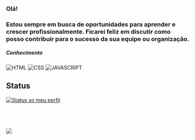### Olá!
### Estou sempre em busca de oportunidades para aprender e crescer profissionalmente. Ficarei feliz em discutir como posso contribuir para o sucesso da sua equipe ou organização.





##### Conhecimento
![HTML](https://img.shields.io/badge/HTML5-E34F26?style=for-the-badge&logo=html5&logoColor=white)
![CSS](https://img.shields.io/badge/CSS3-1572B6?style=for-the-badge&logo=css3&logoColor=white)
![JAVASCRIPT](https://img.shields.io/badge/JavaScript-323330?style=for-the-badge&logo=javascript&logoColor=F7DF1E)

## Status
[![Status so meu perfil](https://github-readme-stats.vercel.app/api?username=natan-lopes&hide=prs,issues,contribs&show_icons=true&theme=dracula)](https://github.com/anuraghazra/github-readme-stats)
<br>
<br>
<br>
<br>
<br>
![](https://komarev.com/ghpvc/?username=natan-lopes&color=green)

